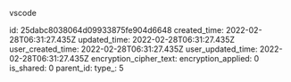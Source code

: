 vscode

id: 25dabc8038064d09933875fe904d6648
created_time: 2022-02-28T06:31:27.435Z
updated_time: 2022-02-28T06:31:27.435Z
user_created_time: 2022-02-28T06:31:27.435Z
user_updated_time: 2022-02-28T06:31:27.435Z
encryption_cipher_text: 
encryption_applied: 0
is_shared: 0
parent_id: 
type_: 5